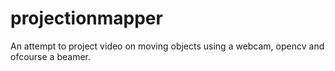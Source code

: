 # projectionmapper
An attempt to project video on moving objects using a webcam, opencv and ofcourse a beamer.
